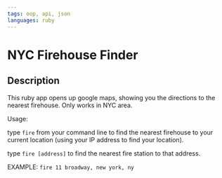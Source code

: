 ```yaml
---
tags: oop, api, json
languages: ruby
---
```


# NYC Firehouse Finder

## Description

This ruby app opens up google maps, showing you the directions to the nearest firehouse.  Only works in NYC area.

Usage:

type ```fire``` from your command line to find the nearest firehouse to your current location (using your IP
address to find your location).

type ```fire [address]``` to find the nearest fire station to that address.

EXAMPLE: ```fire 11 broadway, new york, ny```
